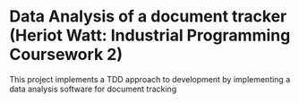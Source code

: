 # Data Analysis of a document tracker (Heriot Watt: Industrial Programming Coursework 2)
 This project implements a TDD approach to development by implementing a data analysis software for document tracking
